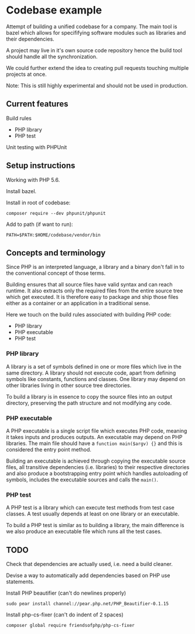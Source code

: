 # Codebase example

Attempt of building a unified codebase for a company.
The main tool is bazel which allows for specififying
software modules such as libraries and their dependencies.

A project may live in it's own source code repository
hence the build tool should handle all the synchronization.

We could further extend the idea to creating pull requests
touching multiple projects at once.

Note: This is still highly experimental and should not be used in production.

## Current features

Build rules

* PHP library
* PHP test

Unit testing with PHPUnit

## Setup instructions

Working with PHP 5.6.

Install bazel.

Install in root of codebase:

`composer require --dev phpunit/phpunit`

Add to path (if want to run):

`PATH=$PATH:$HOME/codebase/vendor/bin`

## Concepts and terminology

Since PHP is an interpreted language, a library and a binary don't fall in to
the conventional concept of those terms.

Building ensures that all source files have valid syntax and can reach runtime.
It also extracts only the required files from the entire source tree which get
executed. It is therefore easy to package and ship those files either as a
container or an application in a traditional sense.

Here we touch on the build rules associated with building PHP code:

* PHP library
* PHP executable
* PHP test

### PHP library

A library is a set of symbols defined in one or more files which live in the
same directory. A library should not execute code, apart from defining symbols
like constants, functions and classes. One library may depend on other libraries
living in other source tree directories.

To build a library is in essence to copy the source files into an output
directory, preserving the path structure and not modifying any code.

### PHP executable

A PHP executable is a single script file which executes PHP code, meaning it
takes inputs and produces outputs. An executable may depend on PHP libraries.
The main file should have a `function main($argv) {}` and this is considered
the entry point method.

Building an executable is achieved through copying the executable source files,
all transitive dependencies (i.e. libraries) to their respective directories and
also produce a bootstrapping entry point which handles autoloading of symbols,
includes the executable sources and calls the `main()`.

### PHP test

A PHP test is a library which can execute test methods from test case classes. A
test usually depends at least on one library or an executable.

To build a PHP test is similar as to building a library, the main difference is
we also produce an executable file which runs all the test cases.

## TODO

Check that dependencies are actually used, i.e. need a build cleaner.

Devise a way to automatically add dependencies based on PHP use statements.

Install PHP beautifier (can't do newlines properly)

`sudo pear install channel://pear.php.net/PHP_Beautifier-0.1.15`

Install php-cs-fixer (can't do indent of 2 spaces)

`composer global require friendsofphp/php-cs-fixer`
